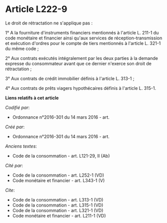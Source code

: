# Article L222-9

Le droit de rétractation ne s'applique pas : 

1° A la fourniture d'instruments financiers mentionnés à l'article L. 211-1 du code monétaire et financier ainsi qu'aux
services de réception-transmission et exécution d'ordres pour le compte de tiers mentionnés à l'article L. 321-1 du même
code ; 

2° Aux contrats exécutés intégralement par les deux parties à la demande expresse du consommateur avant que ce dernier
n'exerce son droit de rétractation ; 

3° Aux contrats de crédit immobilier définis à l'article L. 313-1 ; 

4° Aux contrats de prêts viagers hypothécaires définis à l'article L. 315-1.

**Liens relatifs à cet article**

_Codifié par_:

  - Ordonnance n°2016-301 du 14 mars 2016 - art.

_Créé par_:

  - Ordonnance n°2016-301 du 14 mars 2016 - art.

_Anciens textes_:

  - Code de la consommation - art. L121-29, II (Ab)

_Cité par_:

  - Code de la consommation - art. L252-1 (VD)
  - Code monétaire et financier - art. L343-1 (V)

_Cite_:

  - Code de la consommation - art. L313-1 (VD)
  - Code de la consommation - art. L315-1 (VD)
  - Code de la consommation - art. L321-1 (VD)
  - Code monétaire et financier - art. L211-1 (VD)
